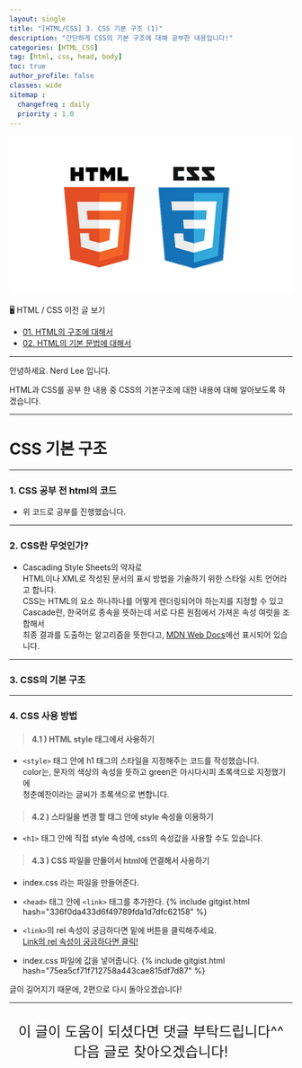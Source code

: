 ```yaml
---
layout: single
title: "[HTML/CSS] 3. CSS 기본 구조 (1)"
description: "간단하게 CSS의 기본 구조에 대해 공부한 내용입니다!"
categories: [HTML_CSS]
tag: [html, css, head, body]
toc: true
author_profile: false
classes: wide
sitemap :
  changefreq : daily
  priority : 1.0
---
```


![](/assets/img/etc/html_css.jpeg)

🖥 HTML / CSS 이전 글 보기

- [01. HTML의 구조에 대해서](/html_css/0001/)
- [02. HTML의 기본 문법에 대해서](/html_css/0002/)

---

안녕하세요. Nerd Lee 입니다.

HTML과 CSS를 공부 한 내용 중 CSS의 기본구조에 대한 내용에 대해 알아보도록 하겠습니다.

---

# CSS 기본 구조

---

### 1. CSS 공부 전 html의 코드

<script src="https://gist.github.com/Nerd-Lee/f4d96a935f5f65292a9407f44552c928.js"></script>

- 위 코드로 공부를 진행했습니다.

---

### 2. CSS란 무엇인가?

- Cascading Style Sheets의 약자로<br>
  HTML이나 XML로 작성된 문서의 표시 방법을 기술하기 위한 스타일 시트 언어라고 합니다.<br>
  CSS는 HTML의 요소 하나하나를 어떻게 렌더링되어야 하는지를 지정할 수 있고<br>
  Cascade란, 한국어로 종속을 뜻하는데 서로 다른 원점에서 가져온 속성 여럿을 조합해서<br>
  최종 결과를 도출하는 알고리즘을 뜻한다고,
  [MDN Web Docs](https://developer.mozilla.org/ko/docs/Web/CSS/Cascade)에선 표시되어 있습니다.

---

### 3. CSS의 기본 구조

<script src="https://gist.github.com/Nerd-Lee/dadb54cbf3f155e11d4542d828a5c953.js"></script>

---

### 4. CSS 사용 방법

> #### 4.1 ) HTML style 태그에서 사용하기

<script src="https://gist.github.com/Nerd-Lee/3e4816d077b7ab01a164444bde3802ce.js"></script>

- `<style>` 태그 안에 h1 태그의 스타일을 지정해주는 코드를 작성했습니다.<br>
  color는, 문자의 색상의 속성을 뜻하고 green은 아시다시피 초록색으로 지정했기에<br>
  청춘예찬이라는 글씨가 초록색으로 변합니다.

> #### 4.2 ) 스타일을 변경 할 태그 안에 style 속성을 이용하기

<script src="https://gist.github.com/Nerd-Lee/675483c4a49d75cf82773fd0b740171e.js"></script>

- `<h1>` 태그 안에 직접 style 속성에, css의 속성값을 사용할 수도 있습니다.

> #### 4.3 ) CSS 파일을 만들어서 html에 연결해서 사용하기

- index.css 라는 파일을 만들어준다.
- `<head>` 태그 안에 `<link>` 태그를 추가한다.
  {% include gitgist.html hash="336f0da433d6f49789fda1d7dfc62158" %}

- `<link>`의 rel 속성이 궁금하다면 밑에 버튼을 클릭해주세요.<br>
  <a href="http://tcpschool.com/html-tag-attrs/link-rel" class="btn btn--primary" target="_blank">Link의 rel 속성이 궁금하다면 클릭!</a>

- index.css 파일에 값을 넣어줍니다.
  {% include gitgist.html hash="75ea5cf71f712758a443cae815df7d87" %}

글이 길어지기 때문에, 2편으로 다시 돌아오겠습니다!

---

<br>

<div style="font-size:25px; text-align:center">
이 글이 도움이 되셨다면 댓글 부탁드립니다^^<br>
다음 글로 찾아오겠습니다!

</div>
